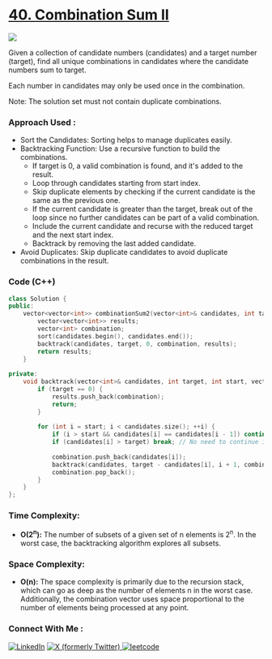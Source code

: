 # [40. Combination Sum II](https://leetcode.com/problems/combination-sum-ii/description/)

![](https://badgen.net/badge/Level/Medium/yellow)

Given a collection of candidate numbers (candidates) and a target number (target), find all unique combinations in candidates where the candidate numbers sum to target.

Each number in candidates may only be used once in the combination.

Note: The solution set must not contain duplicate combinations.

### Approach Used :

-   Sort the Candidates: Sorting helps to manage duplicates easily.
-   Backtracking Function: Use a recursive function to build the combinations.
    -   If target is 0, a valid combination is found, and it's added to the result.
    -   Loop through candidates starting from start index.
    -   Skip duplicate elements by checking if the current candidate is the same as the previous one.
    -   If the current candidate is greater than the target, break out of the loop since no further candidates can be part of a valid combination.
    -   Include the current candidate and recurse with the reduced target and the next start index.
    -   Backtrack by removing the last added candidate.
-   Avoid Duplicates: Skip duplicate candidates to avoid duplicate combinations in the result.

### Code (C++)

```cpp
class Solution {
public:
    vector<vector<int>> combinationSum2(vector<int>& candidates, int target) {
        vector<vector<int>> results;
        vector<int> combination;
        sort(candidates.begin(), candidates.end());
        backtrack(candidates, target, 0, combination, results);
        return results;
    }
    
private:
    void backtrack(vector<int>& candidates, int target, int start, vector<int>& combination, vector<vector<int>>& results) {
        if (target == 0) {
            results.push_back(combination);
            return;
        }
        
        for (int i = start; i < candidates.size(); ++i) {
            if (i > start && candidates[i] == candidates[i - 1]) continue; // Skip duplicates
            if (candidates[i] > target) break; // No need to continue if the current candidate exceeds the target
            
            combination.push_back(candidates[i]);
            backtrack(candidates, target - candidates[i], i + 1, combination, results);
            combination.pop_back();
        }
    }
};

```

### Time Complexity:
- **O(2<sup>n</sup>):** The number of subsets of a given set of n elements is 2<sup>n</sup>. In the worst case, the backtracking algorithm explores all subsets.

### Space Complexity:
- **O(n):** The space complexity is primarily due to the recursion stack, which can go as deep as the number of elements n in the worst case. Additionally, the combination vector uses space proportional to the number of elements being processed at any point.


### Connect With Me : 

<a href="https://www.linkedin.com/in/shivam-ray-b4306524a/" target="_blank"><img src="https://img.shields.io/badge/LinkedIn-0077B5?style=for-the-badge&logo=linkedin&logoColor=white" alt="LinkedIn"></a>
<a href="https://x.com/rai_shivam11/" target="_blank"><img src="https://img.shields.io/badge/Twitter-1DA1F2?style=for-the-badge&logo=twitter&logoColor=white" alt="X (formerly Twitter)">
</a>
<a href="https://leetcode.com/u/shrunited0702/" target="_blank"><img src="https://img.shields.io/badge/LeetCode-000000?style=for-the-badge&logo=LeetCode&logoColor=#d16c06" alt="leetcode">
</a>